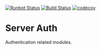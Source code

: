 [![Runbot Status](https://runbot.odoo-community.org/runbot/badge/flat/251/12.0.svg)](https://runbot.odoo-community.org/runbot/repo/github-com-oca-server-auth-251)
[![Build Status](https://travis-ci.org/OCA/server-auth.svg?branch=12.0)](https://travis-ci.org/OCA/server-auth)
[![codecov](https://codecov.io/gh/OCA/server-auth/branch/12.0/graph/badge.svg)](https://codecov.io/gh/OCA/server-auth)

Server Auth
===========

Authentication related modules.
